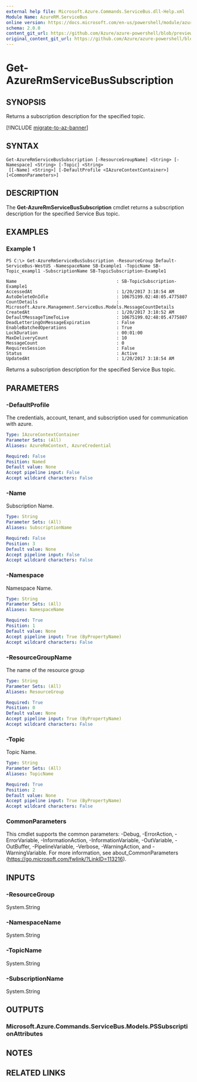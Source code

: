 ```yaml
---
external help file: Microsoft.Azure.Commands.ServiceBus.dll-Help.xml
Module Name: AzureRM.ServiceBus
online version: https://docs.microsoft.com/en-us/powershell/module/azurerm.servicebus/get-azurermservicebussubscription
schema: 2.0.0
content_git_url: https://github.com/Azure/azure-powershell/blob/preview/src/ResourceManager/ServiceBus/Commands.ServiceBus/help/Get-AzureRmServiceBusSubscription.md
original_content_git_url: https://github.com/Azure/azure-powershell/blob/preview/src/ResourceManager/ServiceBus/Commands.ServiceBus/help/Get-AzureRmServiceBusSubscription.md
---
```


# Get-AzureRmServiceBusSubscription

## SYNOPSIS
Returns a subscription description for the specified topic.

[!INCLUDE [migrate-to-az-banner](../../includes/migrate-to-az-banner.md)]

## SYNTAX

```
Get-AzureRmServiceBusSubscription [-ResourceGroupName] <String> [-Namespace] <String> [-Topic] <String>
 [[-Name] <String>] [-DefaultProfile <IAzureContextContainer>] [<CommonParameters>]
```

## DESCRIPTION
The **Get-AzureRmServiceBusSubscription** cmdlet returns a subscription description for the specified Service Bus topic.

## EXAMPLES

### Example 1
```
PS C:\> Get-AzureRmServiceBusSubscription -ResourceGroup Default-ServiceBus-WestUS -NamespaceName SB-Example1 -TopicName SB-Topic_exampl1 -SubscriptionName SB-TopicSubscription-Example1

Name                                      : SB-TopicSubscription-Example1
AccessedAt                                : 1/20/2017 3:18:54 AM
AutoDeleteOnIdle                          : 10675199.02:48:05.4775807
CountDetails                              : Microsoft.Azure.Management.ServiceBus.Models.MessageCountDetails
CreatedAt                                 : 1/20/2017 3:18:52 AM
DefaultMessageTimeToLive                  : 10675199.02:48:05.4775807
DeadLetteringOnMessageExpiration          : False
EnableBatchedOperations                   : True
LockDuration                              : 00:01:00
MaxDeliveryCount                          : 10
MessageCount                              : 0
RequiresSession                           : False
Status                                    : Active
UpdatedAt                                 : 1/20/2017 3:18:54 AM
```

Returns a subscription description for the specified Service Bus topic.

## PARAMETERS

### -DefaultProfile
The credentials, account, tenant, and subscription used for communication with azure.

```yaml
Type: IAzureContextContainer
Parameter Sets: (All)
Aliases: AzureRmContext, AzureCredential

Required: False
Position: Named
Default value: None
Accept pipeline input: False
Accept wildcard characters: False
```

### -Name
Subscription Name.

```yaml
Type: String
Parameter Sets: (All)
Aliases: SubscriptionName

Required: False
Position: 3
Default value: None
Accept pipeline input: False
Accept wildcard characters: False
```

### -Namespace
Namespace Name.

```yaml
Type: String
Parameter Sets: (All)
Aliases: NamespaceName

Required: True
Position: 1
Default value: None
Accept pipeline input: True (ByPropertyName)
Accept wildcard characters: False
```

### -ResourceGroupName
The name of the resource group

```yaml
Type: String
Parameter Sets: (All)
Aliases: ResourceGroup

Required: True
Position: 0
Default value: None
Accept pipeline input: True (ByPropertyName)
Accept wildcard characters: False
```

### -Topic
Topic Name.

```yaml
Type: String
Parameter Sets: (All)
Aliases: TopicName

Required: True
Position: 2
Default value: None
Accept pipeline input: True (ByPropertyName)
Accept wildcard characters: False
```

### CommonParameters
This cmdlet supports the common parameters: -Debug, -ErrorAction, -ErrorVariable, -InformationAction, -InformationVariable, -OutVariable, -OutBuffer, -PipelineVariable, -Verbose, -WarningAction, and -WarningVariable. For more information, see about_CommonParameters (https://go.microsoft.com/fwlink/?LinkID=113216).

## INPUTS

### -ResourceGroup
 System.String
 

### -NamespaceName
 System.String
 

### -TopicName
 System.String
 

### -SubscriptionName
 System.String
 

## OUTPUTS

### Microsoft.Azure.Commands.ServiceBus.Models.PSSubscriptionAttributes

## NOTES

## RELATED LINKS

